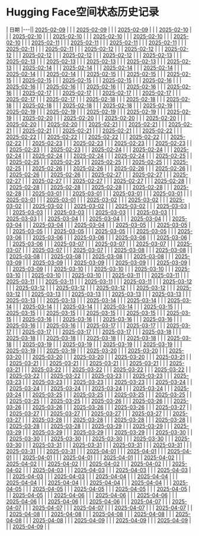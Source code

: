 # Hugging Face空间状态历史记录

| 日期 
|---|| [2025-02-09](https://github.com/XTFG/HF-Space-Helper/commits/7bc56385deaededbdb2252cfc88d229d8057767f/docs/index.html) |  |
| [2025-02-09](https://github.com/XTFG/HF-Space-Helper/commits/0de89aa0e5c1ad7154d9d72e9ca0304221319d20/docs/index.html) |  |
| [2025-02-09](https://github.com/XTFG/HF-Space-Helper/commits/1b9c7e6824587e039e3a8309799f7f42ff55ab4a/docs/index.html) |  |
| [2025-02-10](https://github.com/XTFG/HF-Space-Helper/commits/26f2bb6f4b955e555f60a6a14ca6894d5480cf37/docs/index.html) |  |
| [2025-02-10](https://github.com/XTFG/HF-Space-Helper/commits/018948fa4762074f155e2c1c9b510fe93bb87769/docs/index.html) |  |
| [2025-02-10](https://github.com/XTFG/HF-Space-Helper/commits/8de33585d0e8d9c00cddbe0a833728b08970456a/docs/index.html) |  |
| [2025-02-10](https://github.com/XTFG/HF-Space-Helper/commits/116bb53a9e8c2c4c2ee75287aebe8e3b9937279f/docs/index.html) |  |
| [2025-02-10](https://github.com/XTFG/HF-Space-Helper/commits/58313edf7ef44ee453bdde6efadb6b2a11894ff9/docs/index.html) |  |
| [2025-02-10](https://github.com/XTFG/HF-Space-Helper/commits/193b582bb67f80f63a59c4f039d42ce3326a66f2/docs/index.html) |  |
| [2025-02-11](https://github.com/XTFG/HF-Space-Helper/commits/9c2a02211ce5cf669aad5bafa9f60833b2313e22/docs/index.html) |  |
| [2025-02-11](https://github.com/XTFG/HF-Space-Helper/commits/669d461f8f22fc45d1bc0b677564e4718a16ec23/docs/index.html) |  |
| [2025-02-11](https://github.com/XTFG/HF-Space-Helper/commits/65aab51d34e1ee82541802dff71edeee9a8f6bd3/docs/index.html) |  |
| [2025-02-11](https://github.com/XTFG/HF-Space-Helper/commits/77626222a2b93ceb5af40e171fe75cd6740c1806/docs/index.html) |  |
| [2025-02-11](https://github.com/XTFG/HF-Space-Helper/commits/01213973d4ca57dc1b452126875fce6893e034ae/docs/index.html) |  |
| [2025-02-11](https://github.com/XTFG/HF-Space-Helper/commits/038ee8d514be881b1de2840dc878f381cda3e288/docs/index.html) |  |
| [2025-02-12](https://github.com/XTFG/HF-Space-Helper/commits/ad7a58957cf78905319e25008d9ff807ab0ba809/docs/index.html) |  |
| [2025-02-12](https://github.com/XTFG/HF-Space-Helper/commits/62a7909f3da525853c9050ba8527701567a45eb0/docs/index.html) |  |
| [2025-02-12](https://github.com/XTFG/HF-Space-Helper/commits/47e17a2a9493000bdbcb145c5a45bf2455b3aade/docs/index.html) |  |
| [2025-02-12](https://github.com/XTFG/HF-Space-Helper/commits/b5ffd2a523ccc0608be1a5d1ae4c37e3064133b0/docs/index.html) |  |
| [2025-02-12](https://github.com/XTFG/HF-Space-Helper/commits/c7a4ea463e3059809aebf4e0fa036fcb07efc251/docs/index.html) |  |
| [2025-02-12](https://github.com/XTFG/HF-Space-Helper/commits/73255b2f5fd90708b392f51492a41ae791dde139/docs/index.html) |  |
| [2025-02-13](https://github.com/XTFG/HF-Space-Helper/commits/772baeb594406c268754550bd22429f625f8ea22/docs/index.html) |  |
| [2025-02-13](https://github.com/XTFG/HF-Space-Helper/commits/9ec0537b5c532187501f9212651136809d423dfe/docs/index.html) |  |
| [2025-02-13](https://github.com/XTFG/HF-Space-Helper/commits/39eb43d60783b801a6b1abab4e0b78ad3d9eb086/docs/index.html) |  |
| [2025-02-13](https://github.com/XTFG/HF-Space-Helper/commits/17ba7df118a1a12bfacf391c6301a082ff88ef38/docs/index.html) |  |
| [2025-02-13](https://github.com/XTFG/HF-Space-Helper/commits/490897239239f89c1af979979ae0e7785881109c/docs/index.html) |  |
| [2025-02-13](https://github.com/XTFG/HF-Space-Helper/commits/ba22a2e8e08c143144f82d5aee722294db94aa9c/docs/index.html) |  |
| [2025-02-14](https://github.com/XTFG/HF-Space-Helper/commits/238a6012c903fa9e25447f9ae597476b78f71457/docs/index.html) |  |
| [2025-02-14](https://github.com/XTFG/HF-Space-Helper/commits/e2f143cc30d7b656c58c78dacb29ae1e3439a64e/docs/index.html) |  |
| [2025-02-14](https://github.com/XTFG/HF-Space-Helper/commits/4077a27653bda0209e25a162a65eb9aab07a2e6a/docs/index.html) |  |
| [2025-02-14](https://github.com/XTFG/HF-Space-Helper/commits/8749b632697105dc678eec4a703fd7aec01e18fb/docs/index.html) |  |
| [2025-02-14](https://github.com/XTFG/HF-Space-Helper/commits/dc874db1fd4bae31c7883108c1021cabb7dd9dac/docs/index.html) |  |
| [2025-02-14](https://github.com/XTFG/HF-Space-Helper/commits/9628c18b97db2770d686ad14c2ac759fccc37388/docs/index.html) |  |
| [2025-02-15](https://github.com/XTFG/HF-Space-Helper/commits/9313f66e7d8585a5c1105f3a337736eee4896001/docs/index.html) |  |
| [2025-02-15](https://github.com/XTFG/HF-Space-Helper/commits/33ff6210e93c00829ed8002e721063e56d1366f7/docs/index.html) |  |
| [2025-02-15](https://github.com/XTFG/HF-Space-Helper/commits/c206d2f7abaf87343c534849fbd5939d14189d30/docs/index.html) |  |
| [2025-02-15](https://github.com/XTFG/HF-Space-Helper/commits/9ae4fca807452329a7e14c7f2150fc28fe6c8e92/docs/index.html) |  |
| [2025-02-15](https://github.com/XTFG/HF-Space-Helper/commits/c10001100ea6dd4c6bff20b7b34d48d337fce8e7/docs/index.html) |  |
| [2025-02-15](https://github.com/XTFG/HF-Space-Helper/commits/3fbd896eb255ec0980ca7101634ec29c90fbf4a8/docs/index.html) |  |
| [2025-02-16](https://github.com/XTFG/HF-Space-Helper/commits/b19f34f24ead4b8f14356096de19680754ed87a7/docs/index.html) |  |
| [2025-02-16](https://github.com/XTFG/HF-Space-Helper/commits/d7a5b5f2c758015f9850ffd6fb1bcddfca638ce4/docs/index.html) |  |
| [2025-02-16](https://github.com/XTFG/HF-Space-Helper/commits/26a0132df4612d3d39cc4d712e717f9aaaf9ca38/docs/index.html) |  |
| [2025-02-16](https://github.com/XTFG/HF-Space-Helper/commits/f71e3a0ce0a43defd64100d5acddd6a42ba515a8/docs/index.html) |  |
| [2025-02-16](https://github.com/XTFG/HF-Space-Helper/commits/1625c4cba0882b72a1fb9acb0baf807b0ea7f110/docs/index.html) |  |
| [2025-02-16](https://github.com/XTFG/HF-Space-Helper/commits/909781a03607baba225626068b5bd9fc3a7cf671/docs/index.html) |  |
| [2025-02-17](https://github.com/XTFG/HF-Space-Helper/commits/74425600511d83b5b435d3f514024400fe5ce02f/docs/index.html) |  |
| [2025-02-17](https://github.com/XTFG/HF-Space-Helper/commits/1c45d4aae5f28469eb72299e447b47606aa38414/docs/index.html) |  |
| [2025-02-17](https://github.com/XTFG/HF-Space-Helper/commits/9f75ebec426eb3286967c059100b661365f69d4a/docs/index.html) |  |
| [2025-02-17](https://github.com/XTFG/HF-Space-Helper/commits/0ecdaa6a5dc375805631387e99438bf8af1f4059/docs/index.html) |  |
| [2025-02-17](https://github.com/XTFG/HF-Space-Helper/commits/859b12582258bb0d406839747c01f97e8fe4265c/docs/index.html) |  |
| [2025-02-17](https://github.com/XTFG/HF-Space-Helper/commits/367ecb868d55346059523c1e13d8f3548e73ceaa/docs/index.html) |  |
| [2025-02-18](https://github.com/XTFG/HF-Space-Helper/commits/3d9d17960bb0fa2d7d0140eafcd7752e6625339c/docs/index.html) |  |
| [2025-02-18](https://github.com/XTFG/HF-Space-Helper/commits/9d634b5c0012838bc72288278379c2fe404c3c3e/docs/index.html) |  |
| [2025-02-18](https://github.com/XTFG/HF-Space-Helper/commits/b221e2d7728cb46ef67de9a66b8be8bac042974e/docs/index.html) |  |
| [2025-02-18](https://github.com/XTFG/HF-Space-Helper/commits/5331eaaa4649281d9281d07af8a0703b3ddea094/docs/index.html) |  |
| [2025-02-18](https://github.com/XTFG/HF-Space-Helper/commits/7f22bc139f243ecd32c571a4a1cbd553976980a2/docs/index.html) |  |
| [2025-02-18](https://github.com/XTFG/HF-Space-Helper/commits/c20b4a98d7b64eac6e58174d2f6e1d559887ac0a/docs/index.html) |  |
| [2025-02-19](https://github.com/XTFG/HF-Space-Helper/commits/0f067c3722870726ee05a2f2da0b8f5614cbd4f2/docs/index.html) |  |
| [2025-02-19](https://github.com/XTFG/HF-Space-Helper/commits/ead35656f4df71dbf4c57a0b3eef304667c9c347/docs/index.html) |  |
| [2025-02-19](https://github.com/XTFG/HF-Space-Helper/commits/01905ddfc6b95979f352c101e2680e1cbe5308b1/docs/index.html) |  |
| [2025-02-19](https://github.com/XTFG/HF-Space-Helper/commits/4e3ac339cd1ce081c415e6bc5964b974afb786d4/docs/index.html) |  |
| [2025-02-19](https://github.com/XTFG/HF-Space-Helper/commits/8063783c4619bd945362b00bca33589234c5b429/docs/index.html) |  |
| [2025-02-19](https://github.com/XTFG/HF-Space-Helper/commits/b409569040dfc2b3b13b000e73e3f4f84883f266/docs/index.html) |  |
| [2025-02-20](https://github.com/XTFG/HF-Space-Helper/commits/f3b7617899bad22a4ef8b14863abbb70015239f8/docs/index.html) |  |
| [2025-02-20](https://github.com/XTFG/HF-Space-Helper/commits/6e90120278a978ce18b11c34cb9a3b3a9a20e004/docs/index.html) |  |
| [2025-02-20](https://github.com/XTFG/HF-Space-Helper/commits/87d212d3c715fc3409017227de9c7fea21b8be3a/docs/index.html) |  |
| [2025-02-20](https://github.com/XTFG/HF-Space-Helper/commits/d5d2d9d431bf4211595d0bee7492de8c9dfee741/docs/index.html) |  |
| [2025-02-20](https://github.com/XTFG/HF-Space-Helper/commits/efe8891aa70f70d78a6c3bc1378d3345c516c511/docs/index.html) |  |
| [2025-02-20](https://github.com/XTFG/HF-Space-Helper/commits/98fe7abc8f91121734eb4903fdfebea9fb1d0f74/docs/index.html) |  |
| [2025-02-21](https://github.com/XTFG/HF-Space-Helper/commits/f4ff4bf3fc481504d627d206e421a4f3f1cc928d/docs/index.html) |  |
| [2025-02-21](https://github.com/XTFG/HF-Space-Helper/commits/1761f0864d6aa5accef8b5cea73da3d35fc09678/docs/index.html) |  |
| [2025-02-21](https://github.com/XTFG/HF-Space-Helper/commits/f35911ece1f8ca7fdb99dd99e179cce08eb1017c/docs/index.html) |  |
| [2025-02-21](https://github.com/XTFG/HF-Space-Helper/commits/e61c2363bede85fbe03358ac729ff62d5c170c3c/docs/index.html) |  |
| [2025-02-21](https://github.com/XTFG/HF-Space-Helper/commits/079efdbbe794dee354a4d9d3a033ffb48bf70003/docs/index.html) |  |
| [2025-02-21](https://github.com/XTFG/HF-Space-Helper/commits/b9bfb4561f377d409507db36dd59d4c9b54805d4/docs/index.html) |  |
| [2025-02-22](https://github.com/XTFG/HF-Space-Helper/commits/237493c2fa696b5e4e446400a6ad61202484de2c/docs/index.html) |  |
| [2025-02-22](https://github.com/XTFG/HF-Space-Helper/commits/085b9b653cd5e40a24f1b8025e748acaf00c0fb4/docs/index.html) |  |
| [2025-02-22](https://github.com/XTFG/HF-Space-Helper/commits/644afbae8e224354d62e7fdd4712d5d298918a79/docs/index.html) |  |
| [2025-02-22](https://github.com/XTFG/HF-Space-Helper/commits/ca877a10916dec8d263d4751ef414f2f66da88c5/docs/index.html) |  |
| [2025-02-22](https://github.com/XTFG/HF-Space-Helper/commits/e5ba85353030389e1d75bce1d7b7c07bb98efd7f/docs/index.html) |  |
| [2025-02-22](https://github.com/XTFG/HF-Space-Helper/commits/6154e2ab62a322623158981c66f20b150a45e13e/docs/index.html) |  |
| [2025-02-23](https://github.com/XTFG/HF-Space-Helper/commits/a40dde8523d338a062c64279f5d0e8ac2219ed2d/docs/index.html) |  |
| [2025-02-23](https://github.com/XTFG/HF-Space-Helper/commits/15715e0c542690d110c85e12932bfb9e23121fb1/docs/index.html) |  |
| [2025-02-23](https://github.com/XTFG/HF-Space-Helper/commits/8acd41e801d75004657a96623acca8a33843f645/docs/index.html) |  |
| [2025-02-23](https://github.com/XTFG/HF-Space-Helper/commits/2b9d5b594c32821a187273035afeb6eedb28ccc3/docs/index.html) |  |
| [2025-02-23](https://github.com/XTFG/HF-Space-Helper/commits/7c9fd6cbd502df69bbebeeb424cf422bf1f69f8a/docs/index.html) |  |
| [2025-02-23](https://github.com/XTFG/HF-Space-Helper/commits/14999bfe421322e6f5cf4477ad4f288950468bf0/docs/index.html) |  |
| [2025-02-24](https://github.com/XTFG/HF-Space-Helper/commits/ad7a0379eb44b39880002d112b00e4ed36ead47c/docs/index.html) |  |
| [2025-02-24](https://github.com/XTFG/HF-Space-Helper/commits/1f7c7b6d58845dc725c3109d3c6a7c454465d61a/docs/index.html) |  |
| [2025-02-24](https://github.com/XTFG/HF-Space-Helper/commits/94a48a9684b7edc5ca1bb54c998cc1423b80a079/docs/index.html) |  |
| [2025-02-24](https://github.com/XTFG/HF-Space-Helper/commits/e76e0849a036208583bbc9b18903c4ed91ee6f59/docs/index.html) |  |
| [2025-02-24](https://github.com/XTFG/HF-Space-Helper/commits/c1ba8b557a5fdd5fb026404ffe63e1e8397bee8a/docs/index.html) |  |
| [2025-02-24](https://github.com/XTFG/HF-Space-Helper/commits/04108d389f622c2922e60d5044bf8143bb387f3f/docs/index.html) |  |
| [2025-02-25](https://github.com/XTFG/HF-Space-Helper/commits/e038464cede0e40e0af6ed2eaa6ea4ff63c7b114/docs/index.html) |  |
| [2025-02-25](https://github.com/XTFG/HF-Space-Helper/commits/62cfcd354c9b4196cd2ceb1e3f5090a437d9f061/docs/index.html) |  |
| [2025-02-25](https://github.com/XTFG/HF-Space-Helper/commits/6ff6be372fa533732cccd01d910ea4ea72edcd70/docs/index.html) |  |
| [2025-02-25](https://github.com/XTFG/HF-Space-Helper/commits/0fab5101ceed009d44aea8a066698e279e7411ee/docs/index.html) |  |
| [2025-02-25](https://github.com/XTFG/HF-Space-Helper/commits/860093e4d49af246d93ccc5b39817d08617656bf/docs/index.html) |  |
| [2025-02-25](https://github.com/XTFG/HF-Space-Helper/commits/68134b9bc7dcb2b3317cb76da6755b9e7d9866e0/docs/index.html) |  |
| [2025-02-26](https://github.com/XTFG/HF-Space-Helper/commits/c3d1fec95bc49d8ddb29d14d0111e73b7029c71c/docs/index.html) |  |
| [2025-02-26](https://github.com/XTFG/HF-Space-Helper/commits/9dda3b21692ce0f8982713138a4de93ce3528f52/docs/index.html) |  |
| [2025-02-26](https://github.com/XTFG/HF-Space-Helper/commits/d6b30448bcbb88adadd034682a90472724a0f072/docs/index.html) |  |
| [2025-02-26](https://github.com/XTFG/HF-Space-Helper/commits/e7f1dd70cb5ed2973c9bdcae6ec9b88360a7a243/docs/index.html) |  |
| [2025-02-26](https://github.com/XTFG/HF-Space-Helper/commits/888ef44484ecee39ed1d1caffbbe2cdd661d62f6/docs/index.html) |  |
| [2025-02-26](https://github.com/XTFG/HF-Space-Helper/commits/3deab9515fa2a9a7037f47567a153273975c9a00/docs/index.html) |  |
| [2025-02-27](https://github.com/XTFG/HF-Space-Helper/commits/13e8326550eb2e1d7a1d3f928fa994a1f66f4fde/docs/index.html) |  |
| [2025-02-27](https://github.com/XTFG/HF-Space-Helper/commits/f475e51e8e794fe757adcc3e281a6ca3331001b0/docs/index.html) |  |
| [2025-02-27](https://github.com/XTFG/HF-Space-Helper/commits/0cfa60394814e26da64529f3353740bdb523214e/docs/index.html) |  |
| [2025-02-27](https://github.com/XTFG/HF-Space-Helper/commits/a6cc4ead7152300cfd65bf9cec08eb2609a0c68c/docs/index.html) |  |
| [2025-02-27](https://github.com/XTFG/HF-Space-Helper/commits/f4aa8531f9aa96e9d6a93296189ea215c8bec889/docs/index.html) |  |
| [2025-02-27](https://github.com/XTFG/HF-Space-Helper/commits/0460cab207d8130607b3e10ae5b0f39b7f7acfe1/docs/index.html) |  |
| [2025-02-28](https://github.com/XTFG/HF-Space-Helper/commits/1b5373a8ef9f9844a022166da9b754d8076e9792/docs/index.html) |  |
| [2025-02-28](https://github.com/XTFG/HF-Space-Helper/commits/1e5be92aa0a6a4ce39cbd5f0f8eba172acc9ad80/docs/index.html) |  |
| [2025-02-28](https://github.com/XTFG/HF-Space-Helper/commits/b7ca5a070f37a27f71649effa0fdc7f28705bf14/docs/index.html) |  |
| [2025-02-28](https://github.com/XTFG/HF-Space-Helper/commits/232f269531a65c2b67370272b2eedce387006e0b/docs/index.html) |  |
| [2025-02-28](https://github.com/XTFG/HF-Space-Helper/commits/d5d88d91adc4a98ec15c678813dda84c31b1fe9d/docs/index.html) |  |
| [2025-02-28](https://github.com/XTFG/HF-Space-Helper/commits/bf253e64143c62273228e451a1593a81973a4641/docs/index.html) |  |
| [2025-03-01](https://github.com/XTFG/HF-Space-Helper/commits/41acd13b8465af449323864a43f076eaabc024a0/docs/index.html) |  |
| [2025-03-01](https://github.com/XTFG/HF-Space-Helper/commits/3e64098fba9694aaa957dd8ed39fddcf72b6a916/docs/index.html) |  |
| [2025-03-01](https://github.com/XTFG/HF-Space-Helper/commits/5898d784959bc9a81cf59c252b556be06d9a6676/docs/index.html) |  |
| [2025-03-01](https://github.com/XTFG/HF-Space-Helper/commits/f38479420dcc5725d2e62390720aa91c5a361002/docs/index.html) |  |
| [2025-03-01](https://github.com/XTFG/HF-Space-Helper/commits/23a4b9b35b4a8035f0718e4e4a45eba8e4b641be/docs/index.html) |  |
| [2025-03-01](https://github.com/XTFG/HF-Space-Helper/commits/8197b715b077be5a7fccfd80dc0a68862bbaa3d0/docs/index.html) |  |
| [2025-03-02](https://github.com/XTFG/HF-Space-Helper/commits/9ce3dedfb229d12cc3b78a968edcfb91f6631c04/docs/index.html) |  |
| [2025-03-02](https://github.com/XTFG/HF-Space-Helper/commits/a927e5440237bd3ba38a6afcfcf11654012a588f/docs/index.html) |  |
| [2025-03-02](https://github.com/XTFG/HF-Space-Helper/commits/f779463f8f4fdec64b7f8f9d6e5c7945fc00b8c7/docs/index.html) |  |
| [2025-03-02](https://github.com/XTFG/HF-Space-Helper/commits/dd7775cc96d567268d72d5af630c76ae018cab8b/docs/index.html) |  |
| [2025-03-02](https://github.com/XTFG/HF-Space-Helper/commits/cafab818275cd309616e611751688e6caf9b8da0/docs/index.html) |  |
| [2025-03-02](https://github.com/XTFG/HF-Space-Helper/commits/48e641ea6422c66b858e4a948651748c9fb2cf4c/docs/index.html) |  |
| [2025-03-03](https://github.com/XTFG/HF-Space-Helper/commits/c06b39ec69f2077f3929205cea53b80a8596f90f/docs/index.html) |  |
| [2025-03-03](https://github.com/XTFG/HF-Space-Helper/commits/f73425de0c0c0a5561732d6b018325c3ea6bcd0f/docs/index.html) |  |
| [2025-03-03](https://github.com/XTFG/HF-Space-Helper/commits/1abc4930329f120d57c9b27344fb1daf022b8682/docs/index.html) |  |
| [2025-03-03](https://github.com/XTFG/HF-Space-Helper/commits/d5de2fc22575e193c883dee0f2a37e00dd9772ec/docs/index.html) |  |
| [2025-03-03](https://github.com/XTFG/HF-Space-Helper/commits/730e82db3c31ad2e0b2630bd515331991b7febfa/docs/index.html) |  |
| [2025-03-03](https://github.com/XTFG/HF-Space-Helper/commits/4407ddf635cd1cf95c0595ba13e303a023d77586/docs/index.html) |  |
| [2025-03-04](https://github.com/XTFG/HF-Space-Helper/commits/8da1401e88bc209f51ec5551782d22147b4f25d6/docs/index.html) |  |
| [2025-03-04](https://github.com/XTFG/HF-Space-Helper/commits/cace5e3edffbbb3ea2d46ef8d2fb44b4d1b6e04b/docs/index.html) |  |
| [2025-03-04](https://github.com/XTFG/HF-Space-Helper/commits/648f8afc54efb4bd5209ca77b15897b998be1afb/docs/index.html) |  |
| [2025-03-04](https://github.com/XTFG/HF-Space-Helper/commits/506ce241662b01a64e251147c2ec0edfbae77824/docs/index.html) |  |
| [2025-03-04](https://github.com/XTFG/HF-Space-Helper/commits/6dd90755f0b28bba7c9de8850a5f1dd66796da69/docs/index.html) |  |
| [2025-03-04](https://github.com/XTFG/HF-Space-Helper/commits/44abe1f63b9c19c1bf95a7ffbddd7f07c87534d5/docs/index.html) |  |
| [2025-03-05](https://github.com/XTFG/HF-Space-Helper/commits/d53eadefcd09ff3cf4ff6e1f0f4e841d52add0c0/docs/index.html) |  |
| [2025-03-05](https://github.com/XTFG/HF-Space-Helper/commits/a7179a98eb175de078324b103ba7efabec9fa645/docs/index.html) |  |
| [2025-03-05](https://github.com/XTFG/HF-Space-Helper/commits/b0a39ee0421b8f248b63d14d47d227f959083d43/docs/index.html) |  |
| [2025-03-05](https://github.com/XTFG/HF-Space-Helper/commits/23781352efe15f4a350aa33c61f1f107f003ef6b/docs/index.html) |  |
| [2025-03-05](https://github.com/XTFG/HF-Space-Helper/commits/e47ac02828a33c560058091f2cf1bf176eeb42b2/docs/index.html) |  |
| [2025-03-05](https://github.com/XTFG/HF-Space-Helper/commits/950522cbeebb63b420a820bcb4f2bf096a70a997/docs/index.html) |  |
| [2025-03-06](https://github.com/XTFG/HF-Space-Helper/commits/9a9a2c0916fc8a407df9fb638d7c7d35f1d209cc/docs/index.html) |  |
| [2025-03-06](https://github.com/XTFG/HF-Space-Helper/commits/e7045c51b929df353abc423db17c256ed2eb6279/docs/index.html) |  |
| [2025-03-06](https://github.com/XTFG/HF-Space-Helper/commits/a7db48c2380c133aa1ae8a8ee16f4ca1c3f3ada0/docs/index.html) |  |
| [2025-03-06](https://github.com/XTFG/HF-Space-Helper/commits/6bb81456a2f61bb414e636aed7cd9864be123d8c/docs/index.html) |  |
| [2025-03-06](https://github.com/XTFG/HF-Space-Helper/commits/f9f228714c857cfa1da8afc8d2fb561bc4ee1687/docs/index.html) |  |
| [2025-03-06](https://github.com/XTFG/HF-Space-Helper/commits/872ae4e4bb8b17d99d5537be5ec9412bb1003f1f/docs/index.html) |  |
| [2025-03-07](https://github.com/XTFG/HF-Space-Helper/commits/beb72f7a40a6141964a50eeab463ab43fdebda4e/docs/index.html) |  |
| [2025-03-07](https://github.com/XTFG/HF-Space-Helper/commits/51cce32a849f16e0a568e8498ec145869096fa59/docs/index.html) |  |
| [2025-03-07](https://github.com/XTFG/HF-Space-Helper/commits/d55848539a1a7dc1fa005da16a06e30f76ac607e/docs/index.html) |  |
| [2025-03-07](https://github.com/XTFG/HF-Space-Helper/commits/2b615738d125c323f7948f55b8b21c29b5cf096b/docs/index.html) |  |
| [2025-03-07](https://github.com/XTFG/HF-Space-Helper/commits/976a51cdc244eb937edc4585fd2a7b25bc02afb7/docs/index.html) |  |
| [2025-03-07](https://github.com/XTFG/HF-Space-Helper/commits/807826a5c19d604413f83f6b33a846e166a88776/docs/index.html) |  |
| [2025-03-08](https://github.com/XTFG/HF-Space-Helper/commits/d79908d4828293d6215b4e664eb89d31c90c192a/docs/index.html) |  |
| [2025-03-08](https://github.com/XTFG/HF-Space-Helper/commits/6ef0a399f993592eac953d4b4a8d7285e5e3f25e/docs/index.html) |  |
| [2025-03-08](https://github.com/XTFG/HF-Space-Helper/commits/dec56a9bc47fabb129f4e06ed2c9aa589d084a4c/docs/index.html) |  |
| [2025-03-08](https://github.com/XTFG/HF-Space-Helper/commits/9bf637832d0deb89fda65e83d8d95e0b12fdcef3/docs/index.html) |  |
| [2025-03-08](https://github.com/XTFG/HF-Space-Helper/commits/dbff1c7a6ff57cce5722caf4465e8ec7a8ff4d61/docs/index.html) |  |
| [2025-03-08](https://github.com/XTFG/HF-Space-Helper/commits/bd65bf98e945f8aba1ce77cce417d386678f9ebd/docs/index.html) |  |
| [2025-03-09](https://github.com/XTFG/HF-Space-Helper/commits/8fcc0ae80f973adc6e34040faefc16ead74e8567/docs/index.html) |  |
| [2025-03-09](https://github.com/XTFG/HF-Space-Helper/commits/f4400382c44fe1481e5d9e2266f6d822e34a9e20/docs/index.html) |  |
| [2025-03-09](https://github.com/XTFG/HF-Space-Helper/commits/fbe27b71c32dedb6e4c13e8d96e85a6d519f619c/docs/index.html) |  |
| [2025-03-09](https://github.com/XTFG/HF-Space-Helper/commits/5b27cf3c4cb9beef449af78171f667ea985529fd/docs/index.html) |  |
| [2025-03-09](https://github.com/XTFG/HF-Space-Helper/commits/3ab9e57281d0fbd58b3edd739590b3e95067dae5/docs/index.html) |  |
| [2025-03-09](https://github.com/XTFG/HF-Space-Helper/commits/25457220df595dfc02bb429ff130e8f6b8a29dca/docs/index.html) |  |
| [2025-03-10](https://github.com/XTFG/HF-Space-Helper/commits/d897d5b257266fe4646445370dc5a14629af0f53/docs/index.html) |  |
| [2025-03-10](https://github.com/XTFG/HF-Space-Helper/commits/e6602fff087bbcfa4fa2319b8459f3390ba69aba/docs/index.html) |  |
| [2025-03-10](https://github.com/XTFG/HF-Space-Helper/commits/7c1d5de0c641fcd25f649b47f6ba5f7ae049b5e2/docs/index.html) |  |
| [2025-03-10](https://github.com/XTFG/HF-Space-Helper/commits/ab009b1475e691f7ccb4e482dfab65d5b77c4f97/docs/index.html) |  |
| [2025-03-10](https://github.com/XTFG/HF-Space-Helper/commits/c1c837637707594625ebc1cfde8024011a67918b/docs/index.html) |  |
| [2025-03-10](https://github.com/XTFG/HF-Space-Helper/commits/f895a2d6496e83f72de8e49bd26513e83198cb37/docs/index.html) |  |
| [2025-03-11](https://github.com/XTFG/HF-Space-Helper/commits/c11c6dde00605269d8dc755393d363e90a9f1015/docs/index.html) |  |
| [2025-03-11](https://github.com/XTFG/HF-Space-Helper/commits/6477280c9f8d846c64bd8f3c24326a1f6648faff/docs/index.html) |  |
| [2025-03-11](https://github.com/XTFG/HF-Space-Helper/commits/a2f4df3477a91166400177e8324c581bac06af6b/docs/index.html) |  |
| [2025-03-11](https://github.com/XTFG/HF-Space-Helper/commits/997cdc09ee8dede114e68b052749f0d4121e98fb/docs/index.html) |  |
| [2025-03-11](https://github.com/XTFG/HF-Space-Helper/commits/5e9b96ec5a41839ec42d804372b1bdc71c1db107/docs/index.html) |  |
| [2025-03-11](https://github.com/XTFG/HF-Space-Helper/commits/6f7626d7fddd35a5323151e4089a823b9a949318/docs/index.html) |  |
| [2025-03-12](https://github.com/XTFG/HF-Space-Helper/commits/003863743e6d5f6f2af273a9773f037844a9bd14/docs/index.html) |  |
| [2025-03-12](https://github.com/XTFG/HF-Space-Helper/commits/70699fe7cdbef6ed5e5a88bf7c318c915302fda1/docs/index.html) |  |
| [2025-03-12](https://github.com/XTFG/HF-Space-Helper/commits/58e2f7b125efa04ea36ba29930beddd91879b6e7/docs/index.html) |  |
| [2025-03-12](https://github.com/XTFG/HF-Space-Helper/commits/a95bfec5ebd84e5b312625a55208ca17d48d1b52/docs/index.html) |  |
| [2025-03-12](https://github.com/XTFG/HF-Space-Helper/commits/092438adb8144604cbc5ac40a6a1a373cacda822/docs/index.html) |  |
| [2025-03-12](https://github.com/XTFG/HF-Space-Helper/commits/f78c07d0426faf40837dde630cad5992809de98d/docs/index.html) |  |
| [2025-03-13](https://github.com/XTFG/HF-Space-Helper/commits/e8a4f579f5334d6ec85c051dbf7c2de017190cd3/docs/index.html) |  |
| [2025-03-13](https://github.com/XTFG/HF-Space-Helper/commits/b4428422cfd7157931c4fab2938563184db04b44/docs/index.html) |  |
| [2025-03-13](https://github.com/XTFG/HF-Space-Helper/commits/14048b51e907ab087320cc369e8c6d93e83c19af/docs/index.html) |  |
| [2025-03-13](https://github.com/XTFG/HF-Space-Helper/commits/a65bdf77385a5b113d20b81dbebdcdc87ea19af8/docs/index.html) |  |
| [2025-03-13](https://github.com/XTFG/HF-Space-Helper/commits/4b5963c968df9fa4f32c2f3f6f2b3d0e2ebca078/docs/index.html) |  |
| [2025-03-13](https://github.com/XTFG/HF-Space-Helper/commits/1c10fa7631003d6204c72bc868ab65e5607568a0/docs/index.html) |  |
| [2025-03-14](https://github.com/XTFG/HF-Space-Helper/commits/7fcfeb795277c406dd71d705a64f6567ede8131e/docs/index.html) |  |
| [2025-03-14](https://github.com/XTFG/HF-Space-Helper/commits/4bfb9984e2a918363f5a622ecdc387276376ce42/docs/index.html) |  |
| [2025-03-14](https://github.com/XTFG/HF-Space-Helper/commits/3a1c9f8b83b25dbabc184cd2a2c9967a4653d596/docs/index.html) |  |
| [2025-03-14](https://github.com/XTFG/HF-Space-Helper/commits/9fc2dceb9035b12bd4a28e0278b84ca10ba337f8/docs/index.html) |  |
| [2025-03-14](https://github.com/XTFG/HF-Space-Helper/commits/f5db5cac0f228482148e96b8bac51067689ff64b/docs/index.html) |  |
| [2025-03-14](https://github.com/XTFG/HF-Space-Helper/commits/e67d631c2af21e733d21668f5ef910b7a13c4082/docs/index.html) |  |
| [2025-03-15](https://github.com/XTFG/HF-Space-Helper/commits/2c59881a9f6c4452bfc3246e98807cd3828f7932/docs/index.html) |  |
| [2025-03-15](https://github.com/XTFG/HF-Space-Helper/commits/a98884d7e003916a2698dee706e23ea69db6e646/docs/index.html) |  |
| [2025-03-15](https://github.com/XTFG/HF-Space-Helper/commits/35cab47aede94aae7853e384e9c414ff9dc3c106/docs/index.html) |  |
| [2025-03-15](https://github.com/XTFG/HF-Space-Helper/commits/dd55342a7e420a4b3052bb7e14f243a255874821/docs/index.html) |  |
| [2025-03-15](https://github.com/XTFG/HF-Space-Helper/commits/239332b9c9779d0681f007cf4e16955ba38111a2/docs/index.html) |  |
| [2025-03-15](https://github.com/XTFG/HF-Space-Helper/commits/5f29e5ad864b1b62fc6c9deac4c416f38dee1a70/docs/index.html) |  |
| [2025-03-16](https://github.com/XTFG/HF-Space-Helper/commits/7b7a0320e20830ed5b47ed3cf4082bb02bc8fd88/docs/index.html) |  |
| [2025-03-16](https://github.com/XTFG/HF-Space-Helper/commits/711ddfa3d734e4c7b5433fc3acb5304a3d0cdd1a/docs/index.html) |  |
| [2025-03-16](https://github.com/XTFG/HF-Space-Helper/commits/577356e15d53031e15df7b2a406ebf8e093ac3bf/docs/index.html) |  |
| [2025-03-16](https://github.com/XTFG/HF-Space-Helper/commits/728fa272c8c9d287d470fc3def078a26a173ed20/docs/index.html) |  |
| [2025-03-16](https://github.com/XTFG/HF-Space-Helper/commits/60734c9bd24ce3c36e839b5e6204ae741c2f79cc/docs/index.html) |  |
| [2025-03-16](https://github.com/XTFG/HF-Space-Helper/commits/c6f281ad652477a71e8c5e895a4ad5e78d2e3cf6/docs/index.html) |  |
| [2025-03-17](https://github.com/XTFG/HF-Space-Helper/commits/1e9ee569c9a81199f0e2822feb732133c7987536/docs/index.html) |  |
| [2025-03-17](https://github.com/XTFG/HF-Space-Helper/commits/7c00b135a039a251d56cd4fdfa8751712f2ec24e/docs/index.html) |  |
| [2025-03-17](https://github.com/XTFG/HF-Space-Helper/commits/92cf7b71586a4cebbadd216e3b888dc7430275e1/docs/index.html) |  |
| [2025-03-17](https://github.com/XTFG/HF-Space-Helper/commits/db1fb35fe9fbc0d1dd8bed6ea547a295269d4037/docs/index.html) |  |
| [2025-03-17](https://github.com/XTFG/HF-Space-Helper/commits/076ee9532b294f71e2de730cef1783ea7bed9074/docs/index.html) |  |
| [2025-03-17](https://github.com/XTFG/HF-Space-Helper/commits/b9020d5084baefac56779d5a74ac345ef666cfff/docs/index.html) |  |
| [2025-03-18](https://github.com/XTFG/HF-Space-Helper/commits/ec99e698b434f3e8efe16bbd8b7a2af08d19851d/docs/index.html) |  |
| [2025-03-18](https://github.com/XTFG/HF-Space-Helper/commits/4fcfaa49bf420ff8a78553b65a20e387d67d6c48/docs/index.html) |  |
| [2025-03-18](https://github.com/XTFG/HF-Space-Helper/commits/4a1895ca2b40ddfb6908aa7f6731a28ac32347d2/docs/index.html) |  |
| [2025-03-18](https://github.com/XTFG/HF-Space-Helper/commits/cb09a2f6a3b39a70c8e231b277926a1c17028543/docs/index.html) |  |
| [2025-03-18](https://github.com/XTFG/HF-Space-Helper/commits/d09ed4d2f1b4108fb14ced0d4706b1db679e67c5/docs/index.html) |  |
| [2025-03-18](https://github.com/XTFG/HF-Space-Helper/commits/b74d38942e84ea05f8034c5a1789108238e67e8a/docs/index.html) |  |
| [2025-03-19](https://github.com/XTFG/HF-Space-Helper/commits/c9397a28868a67eb75680a0e41e5ddb9f5a7b258/docs/index.html) |  |
| [2025-03-19](https://github.com/XTFG/HF-Space-Helper/commits/bc97887524011dbfe0ab9455ae5eeb0dc9fa1d0b/docs/index.html) |  |
| [2025-03-19](https://github.com/XTFG/HF-Space-Helper/commits/87cf413813ff6033343057655228ae9a0dcb4eb5/docs/index.html) |  |
| [2025-03-19](https://github.com/XTFG/HF-Space-Helper/commits/80268f215cd38ccb2f575347607af12b543a55ba/docs/index.html) |  |
| [2025-03-19](https://github.com/XTFG/HF-Space-Helper/commits/fe292be916fdb94c8b67dd2b9700f95dcf24444f/docs/index.html) |  |
| [2025-03-19](https://github.com/XTFG/HF-Space-Helper/commits/d91ba74055b8e1c7b779cf78246e3f7893bd1edf/docs/index.html) |  |
| [2025-03-20](https://github.com/XTFG/HF-Space-Helper/commits/ac080cc02b2eb758a9ce0988e17b49a938bee717/docs/index.html) |  |
| [2025-03-20](https://github.com/XTFG/HF-Space-Helper/commits/a88da436c7e2d6a3e1c674ad8390e23bb80faeb0/docs/index.html) |  |
| [2025-03-20](https://github.com/XTFG/HF-Space-Helper/commits/549d24921af51d68c47bfb54ec6718875bf893d6/docs/index.html) |  |
| [2025-03-20](https://github.com/XTFG/HF-Space-Helper/commits/973dfeb022e95f9bdd12f968fa9288f3938b24a1/docs/index.html) |  |
| [2025-03-20](https://github.com/XTFG/HF-Space-Helper/commits/17b5d18f1af0ee0e04b3c01dfb7c04748c791d08/docs/index.html) |  |
| [2025-03-20](https://github.com/XTFG/HF-Space-Helper/commits/49dac964e2e7e955eafec66b3c2dc5322f61fd30/docs/index.html) |  |
| [2025-03-21](https://github.com/XTFG/HF-Space-Helper/commits/71e6051f0a608b6341322327702c8e0a4884803e/docs/index.html) |  |
| [2025-03-21](https://github.com/XTFG/HF-Space-Helper/commits/c9826192cdcf6abc86e345be44f920702739b66f/docs/index.html) |  |
| [2025-03-21](https://github.com/XTFG/HF-Space-Helper/commits/f16d5787cea06780462dab755b951eea93493822/docs/index.html) |  |
| [2025-03-21](https://github.com/XTFG/HF-Space-Helper/commits/5717e8f9f6171e198f49eb0786830751ba6b4fe2/docs/index.html) |  |
| [2025-03-21](https://github.com/XTFG/HF-Space-Helper/commits/c6778d783e5885eda1e97fde356ae7fd80c9aeac/docs/index.html) |  |
| [2025-03-21](https://github.com/XTFG/HF-Space-Helper/commits/1a3a598ca14b498de43cb26ec1b0bcb9ed95316f/docs/index.html) |  |
| [2025-03-22](https://github.com/XTFG/HF-Space-Helper/commits/45886d0a0d8f6ffe8dbb18391e34437e3ef17e28/docs/index.html) |  |
| [2025-03-22](https://github.com/XTFG/HF-Space-Helper/commits/2fb9796726183f11becbefb040eab5132664d647/docs/index.html) |  |
| [2025-03-22](https://github.com/XTFG/HF-Space-Helper/commits/a133ab8271c462e092e34955395ae3b57a8407b9/docs/index.html) |  |
| [2025-03-22](https://github.com/XTFG/HF-Space-Helper/commits/917946c90736dede6816ede011f57705de97078b/docs/index.html) |  |
| [2025-03-22](https://github.com/XTFG/HF-Space-Helper/commits/ce3f53d1eb58bdffc70f0d6742be03f2bb1f4eb8/docs/index.html) |  |
| [2025-03-22](https://github.com/XTFG/HF-Space-Helper/commits/92e5fc9506dfa7a85d30bd9caea4b80f06ac3330/docs/index.html) |  |
| [2025-03-23](https://github.com/XTFG/HF-Space-Helper/commits/148d4964ca111b0bb0dcb986035e09cc8bd40e86/docs/index.html) |  |
| [2025-03-23](https://github.com/XTFG/HF-Space-Helper/commits/1de21d3a368e9dc4ee19244253bc3ab91d8cf5e1/docs/index.html) |  |
| [2025-03-23](https://github.com/XTFG/HF-Space-Helper/commits/c68b7ac0bbd3e2c53fa0ea54a95dbfd934b234e9/docs/index.html) |  |
| [2025-03-23](https://github.com/XTFG/HF-Space-Helper/commits/2bfb58d5ee441ccc02111cf198b815f8d4b281b0/docs/index.html) |  |
| [2025-03-23](https://github.com/XTFG/HF-Space-Helper/commits/40c201837274fd8effaaa1073355a5476b830795/docs/index.html) |  |
| [2025-03-23](https://github.com/XTFG/HF-Space-Helper/commits/3c55d235d60d41f7224c3f17b6d9adb4250fa505/docs/index.html) |  |
| [2025-03-24](https://github.com/XTFG/HF-Space-Helper/commits/de137173bb71ffcabc39ea8debcdca0ccb81b6c9/docs/index.html) |  |
| [2025-03-24](https://github.com/XTFG/HF-Space-Helper/commits/9cbdb1514f5e586cb0b2992a36d943b939348e41/docs/index.html) |  |
| [2025-03-24](https://github.com/XTFG/HF-Space-Helper/commits/9b6c68150fa76caa79bf642a339b1ec1e22bb7f9/docs/index.html) |  |
| [2025-03-24](https://github.com/XTFG/HF-Space-Helper/commits/63761b8ae4d0775fc5c4584eabb9d2fd667d673d/docs/index.html) |  |
| [2025-03-24](https://github.com/XTFG/HF-Space-Helper/commits/bdbc538071a4b3c88eac613de86cb8cd6ef61d92/docs/index.html) |  |
| [2025-03-24](https://github.com/XTFG/HF-Space-Helper/commits/2aa4e0b2909cd79a4d7c8178d5864cc60483dd1c/docs/index.html) |  |
| [2025-03-25](https://github.com/XTFG/HF-Space-Helper/commits/e33a4e5b2fa7abdea479c4c91169048cbef4a954/docs/index.html) |  |
| [2025-03-25](https://github.com/XTFG/HF-Space-Helper/commits/10a5e6b0b0cb27acba9b673edaf66689f0abdf5b/docs/index.html) |  |
| [2025-03-25](https://github.com/XTFG/HF-Space-Helper/commits/5e4fac96dc6d4f48dfe654baab7d7bea6367d203/docs/index.html) |  |
| [2025-03-25](https://github.com/XTFG/HF-Space-Helper/commits/1639e46a194ba06e581145d8b26b5ecee3e1f159/docs/index.html) |  |
| [2025-03-25](https://github.com/XTFG/HF-Space-Helper/commits/c5420ab581954bc2428cea766919af2fa9fe4200/docs/index.html) |  |
| [2025-03-25](https://github.com/XTFG/HF-Space-Helper/commits/b002c9f5c29ab05e9d9fac0a6efdb853b2c05247/docs/index.html) |  |
| [2025-03-26](https://github.com/XTFG/HF-Space-Helper/commits/68933bd32e2881793cdd5197b563ea64c0f9c34c/docs/index.html) |  |
| [2025-03-26](https://github.com/XTFG/HF-Space-Helper/commits/4347aa8bc5053290d9bdb975f2f5aa1d4edf5ba4/docs/index.html) |  |
| [2025-03-26](https://github.com/XTFG/HF-Space-Helper/commits/305be40de734a53f5f662d69787eaeac5469d272/docs/index.html) |  |
| [2025-03-26](https://github.com/XTFG/HF-Space-Helper/commits/27296881c9ed9b62c5f52d0b1973a566b1e9e951/docs/index.html) |  |
| [2025-03-26](https://github.com/XTFG/HF-Space-Helper/commits/807d20c2d0c6736fa8f25a4ae6c5b06a5035008e/docs/index.html) |  |
| [2025-03-26](https://github.com/XTFG/HF-Space-Helper/commits/bb29c9ecc4c921672147e59099ee96d70eb48fbd/docs/index.html) |  |
| [2025-03-27](https://github.com/XTFG/HF-Space-Helper/commits/e72e360c1d19265c03382f18a56af92975b3be9d/docs/index.html) |  |
| [2025-03-27](https://github.com/XTFG/HF-Space-Helper/commits/f2697c51b828f42dae930d3e70f7b36e42bfde7b/docs/index.html) |  |
| [2025-03-27](https://github.com/XTFG/HF-Space-Helper/commits/b403505626893484439ed236eed04552a0976ef4/docs/index.html) |  |
| [2025-03-27](https://github.com/XTFG/HF-Space-Helper/commits/fae7387312d9ae53c90a285a2f6123843db8b8c2/docs/index.html) |  |
| [2025-03-27](https://github.com/XTFG/HF-Space-Helper/commits/fa4db51728ca9b6ebd6af84a8eb6da00d6a9b62f/docs/index.html) |  |
| [2025-03-27](https://github.com/XTFG/HF-Space-Helper/commits/8358ebfc4d6d346db75c42cab8941d267dc5aa65/docs/index.html) |  |
| [2025-03-28](https://github.com/XTFG/HF-Space-Helper/commits/828020cb4d2aaf2dbef3b5a490d3d557dc374a5d/docs/index.html) |  |
| [2025-03-28](https://github.com/XTFG/HF-Space-Helper/commits/8b530d2421c137408a0a35955b2266854f6a990e/docs/index.html) |  |
| [2025-03-28](https://github.com/XTFG/HF-Space-Helper/commits/14b44b7657de8ce4ca2929303a1da8d1717fbe70/docs/index.html) |  |
| [2025-03-28](https://github.com/XTFG/HF-Space-Helper/commits/923eed5e03dcd5f366d4a450eaae28921330d939/docs/index.html) |  |
| [2025-03-28](https://github.com/XTFG/HF-Space-Helper/commits/bd7c94904e0481874b4b523b4e1b3a2835529b7f/docs/index.html) |  |
| [2025-03-28](https://github.com/XTFG/HF-Space-Helper/commits/34083fd0c46539f1ee0a15daf8d3358dcbe05ab7/docs/index.html) |  |
| [2025-03-29](https://github.com/XTFG/HF-Space-Helper/commits/eeba177d502da8dffede298005ca35e9d76dc02d/docs/index.html) |  |
| [2025-03-29](https://github.com/XTFG/HF-Space-Helper/commits/e8d4a8d8738818208662b2f1514630bf6075dad3/docs/index.html) |  |
| [2025-03-29](https://github.com/XTFG/HF-Space-Helper/commits/b04c59ca1bf9cb006ef1a6c92abe75b2390905a0/docs/index.html) |  |
| [2025-03-29](https://github.com/XTFG/HF-Space-Helper/commits/06976cef6e311ee28570dd025545eef2012d5208/docs/index.html) |  |
| [2025-03-29](https://github.com/XTFG/HF-Space-Helper/commits/7d2a09fe91d713204b6850728c14a21b92b2e074/docs/index.html) |  |
| [2025-03-29](https://github.com/XTFG/HF-Space-Helper/commits/f0b17d4db7c35c54a0eaff8abea6a6208b309c83/docs/index.html) |  |
| [2025-03-30](https://github.com/XTFG/HF-Space-Helper/commits/b539477defdd25537f397e6333fe1f2f56f60fde/docs/index.html) |  |
| [2025-03-30](https://github.com/XTFG/HF-Space-Helper/commits/da4881df813eefb75a80f8aa0772765d80970704/docs/index.html) |  |
| [2025-03-30](https://github.com/XTFG/HF-Space-Helper/commits/5f02152a4f6fbbfc68dafb0ab7cf47b31bb1e549/docs/index.html) |  |
| [2025-03-30](https://github.com/XTFG/HF-Space-Helper/commits/0fd63cf9ff0099701808e07f3db35bd663b216be/docs/index.html) |  |
| [2025-03-30](https://github.com/XTFG/HF-Space-Helper/commits/aa6e6f6ad0f64e02f15c220b2e1795906d7699df/docs/index.html) |  |
| [2025-03-30](https://github.com/XTFG/HF-Space-Helper/commits/9936089b7b5256b5f802b9a456a2b38c41852e9a/docs/index.html) |  |
| [2025-03-31](https://github.com/XTFG/HF-Space-Helper/commits/c8e948cdfb339b6d77cc6adebcdac5bea8087b2a/docs/index.html) |  |
| [2025-03-31](https://github.com/XTFG/HF-Space-Helper/commits/ce4408b2a3ddcfd66ede28aa1e8da96e4cad5ca5/docs/index.html) |  |
| [2025-03-31](https://github.com/XTFG/HF-Space-Helper/commits/d50a6b08b6dbbe444ea94c78f2e247868cc6b692/docs/index.html) |  |
| [2025-03-31](https://github.com/XTFG/HF-Space-Helper/commits/ed3d2584e7fb9a1e8f4d727ae42c8a1ff05c3441/docs/index.html) |  |
| [2025-03-31](https://github.com/XTFG/HF-Space-Helper/commits/60936d038294a17b609bc39178790dad944c4a86/docs/index.html) |  |
| [2025-03-31](https://github.com/XTFG/HF-Space-Helper/commits/9dc4f9ce131c5c7852906e6d92364c9a393a05dd/docs/index.html) |  |
| [2025-04-01](https://github.com/XTFG/HF-Space-Helper/commits/6f5e048922b4059c7a8b65ea0df59c192d7e8190/docs/index.html) |  |
| [2025-04-01](https://github.com/XTFG/HF-Space-Helper/commits/85024b911cc6e0f570db7383c0024266a73b872b/docs/index.html) |  |
| [2025-04-01](https://github.com/XTFG/HF-Space-Helper/commits/86317a5c20934e05d0ad93de6fea192758d826ba/docs/index.html) |  |
| [2025-04-01](https://github.com/XTFG/HF-Space-Helper/commits/5dde3577a90061f09e3b5f87e5e4ed905788625f/docs/index.html) |  |
| [2025-04-01](https://github.com/XTFG/HF-Space-Helper/commits/5fbdaf0272ffd189e923e2a17f6bede7f11b69ba/docs/index.html) |  |
| [2025-04-01](https://github.com/XTFG/HF-Space-Helper/commits/1ae76e25976f394d32942d4d1c87b3163294e3a8/docs/index.html) |  |
| [2025-04-02](https://github.com/XTFG/HF-Space-Helper/commits/f36a19a82351f9829b2d2f16aea1854ef96af062/docs/index.html) |  |
| [2025-04-02](https://github.com/XTFG/HF-Space-Helper/commits/a178b4d7516dc00d8b8b3ee7abc5f183eed4671e/docs/index.html) |  |
| [2025-04-02](https://github.com/XTFG/HF-Space-Helper/commits/1929f2252323c7599af9c867aab4e834ee689b3f/docs/index.html) |  |
| [2025-04-02](https://github.com/XTFG/HF-Space-Helper/commits/2eceb40c93dbe0c3f18906a862e9b22657a82495/docs/index.html) |  |
| [2025-04-02](https://github.com/XTFG/HF-Space-Helper/commits/d4f3067012533b3ba083d3a3f85038da9c9849b6/docs/index.html) |  |
| [2025-04-02](https://github.com/XTFG/HF-Space-Helper/commits/0ee0bc0a1b56379f322911a35973de0e8e08f4fe/docs/index.html) |  |
| [2025-04-03](https://github.com/XTFG/HF-Space-Helper/commits/6d0c2140fd88e8ac0cba5eb3358bee4862b96c10/docs/index.html) |  |
| [2025-04-03](https://github.com/XTFG/HF-Space-Helper/commits/0c00a031be92e329a5111a793538de1b065223b0/docs/index.html) |  |
| [2025-04-03](https://github.com/XTFG/HF-Space-Helper/commits/a38755ad99a52855e981334253bd62400bbf4d64/docs/index.html) |  |
| [2025-04-03](https://github.com/XTFG/HF-Space-Helper/commits/9ab916af9fa0f76d6bb3b4ff294fd768cfe40c5b/docs/index.html) |  |
| [2025-04-03](https://github.com/XTFG/HF-Space-Helper/commits/2338c1515fad62090ae5ad5c41075c43e042023b/docs/index.html) |  |
| [2025-04-03](https://github.com/XTFG/HF-Space-Helper/commits/7bfe80fd6e610895825db04400e69ed332e265f6/docs/index.html) |  |
| [2025-04-04](https://github.com/XTFG/HF-Space-Helper/commits/5c2ffb32d8f5511130b6714951ea0f845e2497ed/docs/index.html) |  |
| [2025-04-04](https://github.com/XTFG/HF-Space-Helper/commits/7958a8a509e333740180827ab1bd24071bdb4c57/docs/index.html) |  |
| [2025-04-04](https://github.com/XTFG/HF-Space-Helper/commits/f8118b1050251a73cc064280fd4d153fe8da442e/docs/index.html) |  |
| [2025-04-04](https://github.com/XTFG/HF-Space-Helper/commits/479bf91a6f624215c09c0faca515c95cbf39d734/docs/index.html) |  |
| [2025-04-04](https://github.com/XTFG/HF-Space-Helper/commits/dbaff19779811f0d6df468fa9fba7136d65036b3/docs/index.html) |  |
| [2025-04-04](https://github.com/XTFG/HF-Space-Helper/commits/ccfc3bf2f4c3db15c60e2222821646b49c64bcb0/docs/index.html) |  |
| [2025-04-05](https://github.com/XTFG/HF-Space-Helper/commits/f448bd64c4e70d2daf9e7ae1412ad4715a8f2b75/docs/index.html) |  |
| [2025-04-05](https://github.com/XTFG/HF-Space-Helper/commits/86f9be0dfdbe5d955434435b237e80db4f0d5f34/docs/index.html) |  |
| [2025-04-05](https://github.com/XTFG/HF-Space-Helper/commits/d63e4692e79bac8b63cf188bcb005f94d8356b65/docs/index.html) |  |
| [2025-04-05](https://github.com/XTFG/HF-Space-Helper/commits/9faf8b1ee88fed703d151dd69dd38ce895cbce35/docs/index.html) |  |
| [2025-04-05](https://github.com/XTFG/HF-Space-Helper/commits/494892ab6ba81633bafd7e2453d9cb05cd04aaa7/docs/index.html) |  |
| [2025-04-05](https://github.com/XTFG/HF-Space-Helper/commits/d151e0054344656729b42ab872f295d06c9266d6/docs/index.html) |  |
| [2025-04-06](https://github.com/XTFG/HF-Space-Helper/commits/908fc566b5e815736f12cfbbb937f05c6058eea7/docs/index.html) |  |
| [2025-04-06](https://github.com/XTFG/HF-Space-Helper/commits/97e729ef0de1e36e0750d0ec2d121765e995b3f2/docs/index.html) |  |
| [2025-04-06](https://github.com/XTFG/HF-Space-Helper/commits/7c1ed4e38769e1eece0902d9ba866fc58a61baf9/docs/index.html) |  |
| [2025-04-06](https://github.com/XTFG/HF-Space-Helper/commits/66d75d1e0139639710e00a6aa01926bd2141537d/docs/index.html) |  |
| [2025-04-06](https://github.com/XTFG/HF-Space-Helper/commits/00124fd5d9e583a60bad36979a863fe73cc7dba7/docs/index.html) |  |
| [2025-04-06](https://github.com/XTFG/HF-Space-Helper/commits/2ad1835d2cf9b802760619dfc17bea1ef4fd91de/docs/index.html) |  |
| [2025-04-07](https://github.com/XTFG/HF-Space-Helper/commits/74080e3811066c4ce73627dc7c2b2ef7bea69e5f/docs/index.html) |  |
| [2025-04-07](https://github.com/XTFG/HF-Space-Helper/commits/41a6562e813115436f981a300886f240d702065b/docs/index.html) |  |
| [2025-04-07](https://github.com/XTFG/HF-Space-Helper/commits/6b82cc517183a4d88a9d8b2c826d5125e10f3730/docs/index.html) |  |
| [2025-04-07](https://github.com/XTFG/HF-Space-Helper/commits/3bd40fa54fbc675f2d8acf1aed4a49cf416c98de/docs/index.html) |  |
| [2025-04-07](https://github.com/XTFG/HF-Space-Helper/commits/9163337875480d5c649ec51b15ab2e822f89230c/docs/index.html) |  |
| [2025-04-07](https://github.com/XTFG/HF-Space-Helper/commits/8573eb7c0226d74f6ac39075265ecb84e0f2879f/docs/index.html) |  |
| [2025-04-08](https://github.com/XTFG/HF-Space-Helper/commits/1847e77db9d5226e1778b39db0218ff73fca1c6b/docs/index.html) |  |
| [2025-04-08](https://github.com/XTFG/HF-Space-Helper/commits/206fd10a7aa2fb7c5d10c255c72c8ec32f002bda/docs/index.html) |  |
| [2025-04-08](https://github.com/XTFG/HF-Space-Helper/commits/ae6fbd89a1e1026f3fc75bccf823dff88d769611/docs/index.html) |  |
| [2025-04-08](https://github.com/XTFG/HF-Space-Helper/commits/75f5133893f6c9db427e6e2051ae7bd149edce57/docs/index.html) |  |
| [2025-04-08](https://github.com/XTFG/HF-Space-Helper/commits/623c69118c285561c05d25722ba05983a4d8ef34/docs/index.html) |  |
| [2025-04-08](https://github.com/XTFG/HF-Space-Helper/commits/997ffd018c51267e7bdb31daee1347b06adbba31/docs/index.html) |  |
| [2025-04-09](https://github.com/XTFG/HF-Space-Helper/commits/9a8a30b9275bd9c89daa3c778796713456e5ce0f/docs/index.html) |  |
| [2025-04-09](https://github.com/XTFG/HF-Space-Helper/commits/88f2ddc6940f884d8aab103be1b1becdaabaff5d/docs/index.html) |  |
| [2025-04-09](https://github.com/XTFG/HF-Space-Helper/commits/78a1c134fa28ccc68ade67c349b9492f6179a37e/docs/index.html) |  |
| [2025-04-09](https://github.com/XTFG/HF-Space-Helper/commits/e2e40b8f153fa2dddb8ca1e1a8764cf1cd1233b7/docs/index.html) |  |
